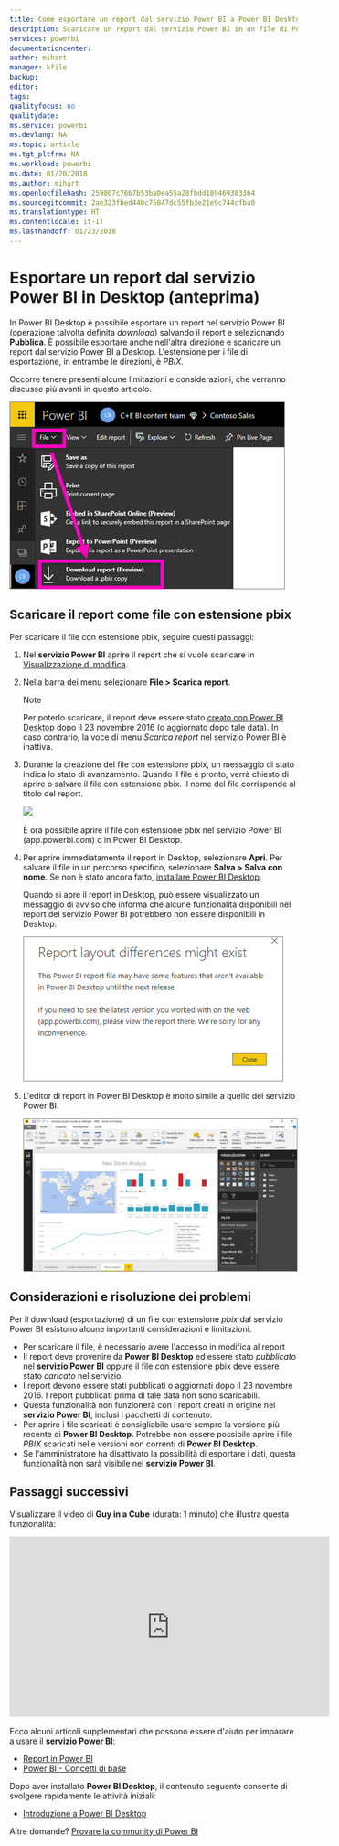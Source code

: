 ```yaml
---
title: Come esportare un report dal servizio Power BI a Power BI Desktop (anteprima)
description: Scaricare un report dal servizio Power BI in un file di Power BI Desktop
services: powerbi
documentationcenter: 
author: mihart
manager: kfile
backup: 
editor: 
tags: 
qualityfocus: no
qualitydate: 
ms.service: powerbi
ms.devlang: NA
ms.topic: article
ms.tgt_pltfrm: NA
ms.workload: powerbi
ms.date: 01/20/2018
ms.author: mihart
ms.openlocfilehash: 259007c76b7b53ba0ea55a28fbdd189469383364
ms.sourcegitcommit: 2ae323fbed440c75847dc55fb3e21e9c744cfba0
ms.translationtype: HT
ms.contentlocale: it-IT
ms.lasthandoff: 01/23/2018
---
```

# <a name="export-a-report-from-power-bi-service-to-desktop-preview"></a>Esportare un report dal servizio Power BI in Desktop (anteprima)
In Power BI Desktop è possibile esportare un report nel servizio Power BI (operazione talvolta definita *download*) salvando il report e selezionando **Pubblica**. È possibile esportare anche nell'altra direzione e scaricare un report dal servizio Power BI a Desktop. L'estensione per i file di esportazione, in entrambe le direzioni, è *PBIX*.

Occorre tenere presenti alcune limitazioni e considerazioni, che verranno discusse più avanti in questo articolo.

![](media/service-export-to-pbix/power-bi-file-export.png)

## <a name="download-the-report-as-a-pbix"></a>Scaricare il report come file con estensione pbix
Per scaricare il file con estensione pbix, seguire questi passaggi:

1. Nel **servizio Power BI** aprire il report che si vuole scaricare in [Visualizzazione di modifica](service-reading-view-and-editing-view.md).
2. Nella barra dei menu selezionare **File > Scarica report**.
   
   > [!NOTE]
   > Per poterlo scaricare, il report deve essere stato [creato con Power BI Desktop](guided-learning/publishingandsharing.yml#step-2) dopo il 23 novembre 2016 (o aggiornato dopo tale data). In caso contrario, la voce di menu *Scarica report* nel servizio Power BI è inattiva.
   > 
   > 
3. Durante la creazione del file con estensione pbix, un messaggio di stato indica lo stato di avanzamento. Quando il file è pronto, verrà chiesto di aprire o salvare il file con estensione pbix. Il nome del file corrisponde al titolo del report.
   
    ![](media/service-export-to-pbix/power-bi-save-pbix.png)
   
    È ora possibile aprire il file con estensione pbix nel servizio Power BI (app.powerbi.com) o in Power BI Desktop.     
4. Per aprire immediatamente il report in Desktop, selezionare **Apri**. Per salvare il file in un percorso specifico, selezionare **Salva > Salva con nome**. Se non è stato ancora fatto, [installare Power BI Desktop](desktop-get-the-desktop.md).
   
    Quando si apre il report in Desktop, può essere visualizzato un messaggio di avviso che informa che alcune funzionalità disponibili nel report del servizio Power BI potrebbero non essere disponibili in Desktop.
   
    ![](media/service-export-to-pbix/power-bi-export-to-pbix_2.png)

5. L'editor di report in Power BI Desktop è molto simile a quello del servizio Power BI.  
   
    ![](media/service-export-to-pbix/power-bi-desktop.png)

## <a name="considerations-and-troubleshooting"></a>Considerazioni e risoluzione dei problemi
Per il download (esportazione) di un file con estensione *pbix* dal servizio Power BI esistono alcune importanti considerazioni e limitazioni.

* Per scaricare il file, è necessario avere l'accesso in modifica al report
* Il report deve provenire da **Power BI Desktop** ed essere stato *pubblicato* nel **servizio Power BI** oppure il file con estensione pbix deve essere stato *caricato* nel servizio.
* I report devono essere stati pubblicati o aggiornati dopo il 23 novembre 2016. I report pubblicati prima di tale data non sono scaricabili.
* Questa funzionalità non funzionerà con i report creati in origine nel **servizio Power BI**, inclusi i pacchetti di contenuto.
* Per aprire i file scaricati è consigliabile usare sempre la versione più recente di **Power BI Desktop**. Potrebbe non essere possibile aprire i file *PBIX* scaricati nelle versioni non correnti di **Power BI Desktop**.
* Se l'amministratore ha disattivato la possibilità di esportare i dati, questa funzionalità non sarà visibile nel **servizio Power BI**.

## <a name="next-steps"></a>Passaggi successivi
Visualizzare il video di **Guy in a Cube** (durata: 1 minuto) che illustra questa funzionalità:

<iframe width="560" height="315" src="https://www.youtube.com/embed/ymWqU5jiUl0" frameborder="0" allowfullscreen></iframe>

Ecco alcuni articoli supplementari che possono essere d'aiuto per imparare a usare il **servizio Power BI**:

* [Report in Power BI](service-reports.md)
* [Power BI - Concetti di base](service-basic-concepts.md)

Dopo aver installato **Power BI Desktop**, il contenuto seguente consente di svolgere rapidamente le attività iniziali:

* [Introduzione a Power BI Desktop](desktop-getting-started.md)

Altre domande? [Provare la community di Power BI](http://community.powerbi.com/)   

